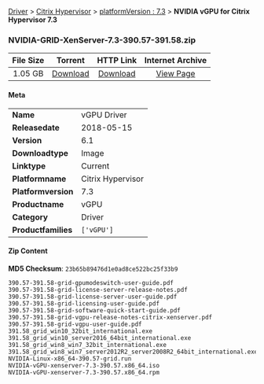 
[Driver](/README.md)  >  [Citrix Hypervisor](/index/Driver/Citrix_Hypervisor.md)  >  [platformVersion : 7.3](/index/Driver/Citrix_Hypervisor/7.3.md)  >  **NVIDIA vGPU for Citrix Hypervisor 7.3**


### NVIDIA-GRID-XenServer-7.3-390.57-391.58.zip

| **File Size** | **Torrent**  | **HTTP Link** | **Internet Archive** |
|:-------------:|:------------:|:-------------:|:--------------------:|
| 1.05 GB |  [Download](https://archive.org/download/nvgpu_NVIDIA-GRID-XenServer-7.3-390.57-391.58.zip/nvgpu_NVIDIA-GRID-XenServer-7.3-390.57-391.58.zip_archive.torrent)       | [Download](https://archive.org/compress/nvgpu_NVIDIA-GRID-XenServer-7.3-390.57-391.58.zip) | [View Page](https://archive.org/details/nvgpu_NVIDIA-GRID-XenServer-7.3-390.57-391.58.zip)       |

#### Meta

<table>
<tr><td><strong>Name</strong></td><td>vGPU Driver</td></tr>
<tr><td><strong>Releasedate</strong></td><td>2018-05-15</td></tr>
<tr><td><strong>Version</strong></td><td>6.1</td></tr>
<tr><td><strong>Downloadtype</strong></td><td>Image</td></tr>
<tr><td><strong>Linktype</strong></td><td>Current</td></tr>
<tr><td><strong>Platformname</strong></td><td>Citrix Hypervisor</td></tr>
<tr><td><strong>Platformversion</strong></td><td>7.3</td></tr>
<tr><td><strong>Productname</strong></td><td>vGPU</td></tr>
<tr><td><strong>Category</strong></td><td>Driver</td></tr>
<tr><td><strong>Productfamilies</strong></td><td><code>['vGPU']</code></td></tr>
</table>

#### Zip Content

**MD5 Checksum**: `23b65b89476d1e0ad8ce522bc25f33b9`

```text
390.57-391.58-grid-gpumodeswitch-user-guide.pdf
390.57-391.58-grid-license-server-release-notes.pdf
390.57-391.58-grid-license-server-user-guide.pdf
390.57-391.58-grid-licensing-user-guide.pdf
390.57-391.58-grid-software-quick-start-guide.pdf
390.57-391.58-grid-vgpu-release-notes-citrix-xenserver.pdf
390.57-391.58-grid-vgpu-user-guide.pdf
391.58_grid_win10_32bit_international.exe
391.58_grid_win10_server2016_64bit_international.exe
391.58_grid_win8_win7_32bit_international.exe
391.58_grid_win8_win7_server2012R2_server2008R2_64bit_international.exe
NVIDIA-Linux-x86_64-390.57-grid.run
NVIDIA-vGPU-xenserver-7.3-390.57.x86_64.iso
NVIDIA-vGPU-xenserver-7.3-390.57.x86_64.rpm
```